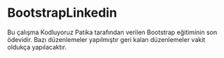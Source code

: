# BootstrapLinkedin
Bu çalışma Kodluyoruz Patika tarafından verilen Bootstrap eğitiminin son ödevidir. Bazı düzenlemeler yapılmıştır geri kalan düzenlemeler vakit oldukça yapılacaktır.
